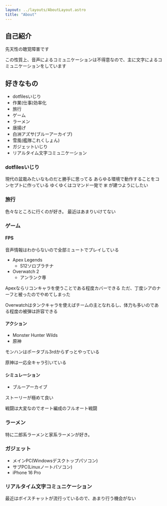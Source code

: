 ```yaml
---
layout: ../layouts/AboutLayout.astro
title: "About"
---
```


## 自己紹介

先天性の聴覚障害です

この性質上、音声によるコミュニケーションは不得意なので、主に文字によるコミュニケーションをしています

## 好きなもの

- dotfilesいじり
- 作業(仕事)効率化
- 旅行
- ゲーム
- ラーメン
- 唐揚げ
- 白洲アズサ(ブルーアーカイブ)
- 雪風(艦隊これくしょん)
- ガジェットいじり
- リアルタイム文字コミュニケーション

### dotfilesいじり

現代の盆栽みたいなものだと勝手に思ってる
あらゆる環境で動作することをコンセプトに作っている
ゆくゆくはコマンド一発で `家` が建つようにしたい

### 旅行

色々なところに行くのが好き。
最近はあまりいけてない

### ゲーム

#### FPS

音声情報はわからないので全部ミュートでプレイしている

- Apex Legends
    - S12ソロプラチナ
- Overwatch 2
    - アンランク専

Apexならリコンキャラを使うことである程度カバーできる
ただ、丁度シアのナーフと被ったのでやめてしまった

Overwatchはタンクキャラを使えばチームの主となれるし、体力も多いのである程度の被弾は許容できる

#### アクション

- Monster Hunter Wilds
- 原神

モンハンはポータブル3rdからずっとやっている

原神は一応全キャラ引いている

#### シミュレーション

- ブルーアーカイブ

ストーリーが極めて良い

戦闘は大変なのでオート編成のフルオート戦闘

### ラーメン

特に二郎系ラーメンと家系ラーメンが好き。

### ガジェット

- メインPC(Windowsデスクトップパソコン)
- サブPC(Linuxノートパソコン)
- iPhone 16 Pro

### リアルタイム文字コミュニケーション

最近はボイスチャットが流行っているので、あまり行う機会がない
